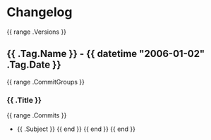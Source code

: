 # Changelog

{{ range .Versions }}
## {{ .Tag.Name }} - {{ datetime "2006-01-02" .Tag.Date }}
{{ range .CommitGroups }}
### {{ .Title }}
{{ range .Commits }}
- {{ .Subject }}
{{ end }}
{{ end }}
{{ end }}
